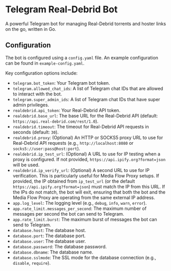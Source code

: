 # Telegram Real-Debrid Bot

A powerful Telegram bot for managing Real-Debrid torrents and hoster links on the go, written in Go.

## Configuration

The bot is configured using a `config.yaml` file. An example configuration can be found in `example-config.yaml`.

Key configuration options include:

- `telegram.bot_token`: Your Telegram bot token.
- `telegram.allowed_chat_ids`: A list of Telegram chat IDs that are allowed to interact with the bot.
- `telegram.super_admin_ids`: A list of Telegram chat IDs that have super admin privileges.
- `realdebrid.api_token`: Your Real-Debrid API token.
- `realdebrid.base_url`: The base URL for the Real-Debrid API (default: `https://api.real-debrid.com/rest/1.0`).
- `realdebrid.timeout`: The timeout for Real-Debrid API requests in seconds (default: `30`).
- `realdebrid.proxy`: (Optional) An HTTP or SOCKS5 proxy URL to use for Real-Debrid API requests (e.g., `http://localhost:8080` or `socks5://user:pass@host:port`).
- `realdebrid.ip_test_url`: (Optional) A URL to use for IP testing when a proxy is configured. If not provided, `https://api.ipify.org?format=json` will be used.
- `realdebrid.ip_verify_url`: (Optional) A second URL to use for IP verification. This is particularly useful for Media Flow Proxy setups. If provided, the IP obtained from `ip_test_url` (or the default `https://api.ipify.org?format=json`) must match the IP from this URL. If the IPs do not match, the bot will exit, ensuring that both the bot and the Media Flow Proxy are operating from the same external IP address.
- `app.log_level`: The logging level (e.g., `debug`, `info`, `warn`, `error`).
- `app.rate_limit.messages_per_second`: The maximum number of messages per second the bot can send to Telegram.
- `app.rate_limit.burst`: The maximum burst of messages the bot can send to Telegram.
- `database.host`: The database host.
- `database.port`: The database port.
- `database.user`: The database user.
- `database.password`: The database password.
- `database.dbname`: The database name.
- `database.sslmode`: The SSL mode for the database connection (e.g., `disable`, `require`).

